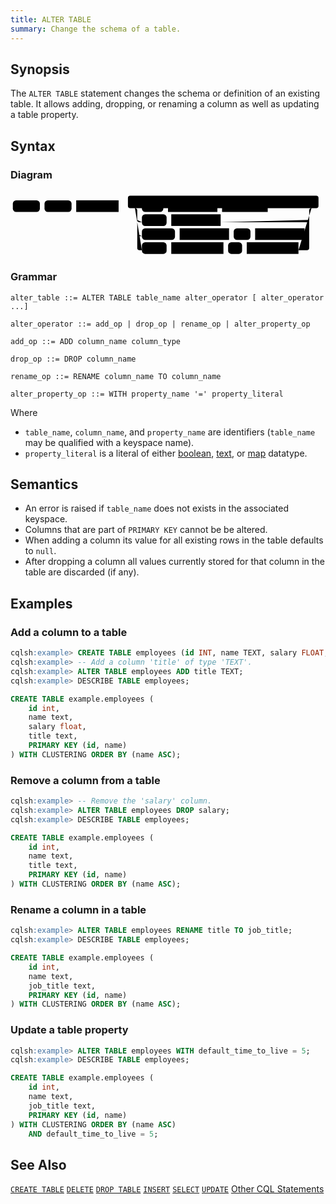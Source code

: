 ```yaml
---
title: ALTER TABLE
summary: Change the schema of a table. 
---
```


## Synopsis
The `ALTER TABLE` statement changes the schema or definition of an existing table.
It allows adding, dropping, or renaming a column as well as updating a table property.

## Syntax

### Diagram 
<svg class="rrdiagram" version="1.1" xmlns:xlink="http://www.w3.org/1999/xlink" xmlns="http://www.w3.org/2000/svg" width="676" height="140" viewbox="0 0 676 140"><path class="connector" d="M0 37h5m58 0h10m58 0h10m91 0h30m-5 0q-5 0-5-5v-17q0-5 5-5h399q5 0 5 5v17q0 5-5 5m-394 0h20m46 0h10m106 0h10m98 0h99m-379 25q0 5 5 5h5m53 0h10m106 0h185q5 0 5-5m-369 30q0 5 5 5h5m71 0h10m106 0h10m36 0h10m106 0h5q5 0 5-5m-374-55q5 0 5 5v80q0 5 5 5h5m53 0h10m112 0h10m30 0h10m111 0h18q5 0 5-5v-80q0-5 5-5m5 0h25"/><rect class="literal" x="5" y="20" width="58" height="25" rx="7"/><text class="text" x="15" y="37">ALTER</text><rect class="literal" x="73" y="20" width="58" height="25" rx="7"/><text class="text" x="83" y="37">TABLE</text><a xlink:href="../grammar_diagrams#table-name"><rect class="rule" x="141" y="20" width="91" height="25"/><text class="text" x="151" y="37">table_name</text></a><rect class="literal" x="282" y="20" width="46" height="25" rx="7"/><text class="text" x="292" y="37">ADD</text><a xlink:href="../grammar_diagrams#column-name"><rect class="rule" x="338" y="20" width="106" height="25"/><text class="text" x="348" y="37">column_name</text></a><a xlink:href="../grammar_diagrams#column-type"><rect class="rule" x="454" y="20" width="98" height="25"/><text class="text" x="464" y="37">column_type</text></a><rect class="literal" x="282" y="50" width="53" height="25" rx="7"/><text class="text" x="292" y="67">DROP</text><a xlink:href="../grammar_diagrams#column-name"><rect class="rule" x="345" y="50" width="106" height="25"/><text class="text" x="355" y="67">column_name</text></a><rect class="literal" x="282" y="80" width="71" height="25" rx="7"/><text class="text" x="292" y="97">RENAME</text><a xlink:href="../grammar_diagrams#column-name"><rect class="rule" x="363" y="80" width="106" height="25"/><text class="text" x="373" y="97">column_name</text></a><rect class="literal" x="479" y="80" width="36" height="25" rx="7"/><text class="text" x="489" y="97">TO</text><a xlink:href="../grammar_diagrams#column-name"><rect class="rule" x="525" y="80" width="106" height="25"/><text class="text" x="535" y="97">column_name</text></a><rect class="literal" x="282" y="110" width="53" height="25" rx="7"/><text class="text" x="292" y="127">WITH</text><a xlink:href="../grammar_diagrams#property-name"><rect class="rule" x="345" y="110" width="112" height="25"/><text class="text" x="355" y="127">property_name</text></a><rect class="literal" x="467" y="110" width="30" height="25" rx="7"/><text class="text" x="477" y="127">=</text><a xlink:href="../grammar_diagrams#property-literal"><rect class="rule" x="507" y="110" width="111" height="25"/><text class="text" x="517" y="127">property_literal</text></a></svg>

### Grammar 
```
alter_table ::= ALTER TABLE table_name alter_operator [ alter_operator ...]

alter_operator ::= add_op | drop_op | rename_op | alter_property_op

add_op ::= ADD column_name column_type

drop_op ::= DROP column_name

rename_op ::= RENAME column_name TO column_name

alter_property_op ::= WITH property_name '=' property_literal
```


Where

- `table_name`, `column_name`, and `property_name` are identifiers (`table_name` may be qualified with a keyspace name).
- `property_literal` is a literal of either [boolean](../type_bool), [text](../type_text), or [map](../type_collection) datatype.

## Semantics
- An error is raised if `table_name` does not exists in the associated keyspace.
- Columns that are part of `PRIMARY KEY` cannot be be altered.
- When adding a column its value for all existing rows in the table defaults to `null`.
- After dropping a column all values currently stored for that column in the table are discarded (if any).

## Examples

### Add a column to a table

``` sql
cqlsh:example> CREATE TABLE employees (id INT, name TEXT, salary FLOAT, PRIMARY KEY((id), name));
cqlsh:example> -- Add a column 'title' of type 'TEXT'.
cqlsh:example> ALTER TABLE employees ADD title TEXT;
cqlsh:example> DESCRIBE TABLE employees;

CREATE TABLE example.employees (
    id int,
    name text,
    salary float,
    title text,
    PRIMARY KEY (id, name)
) WITH CLUSTERING ORDER BY (name ASC);
```

### Remove a column from a table

``` sql
cqlsh:example> -- Remove the 'salary' column.
cqlsh:example> ALTER TABLE employees DROP salary;
cqlsh:example> DESCRIBE TABLE employees;

CREATE TABLE example.employees (
    id int,
    name text,
    title text,
    PRIMARY KEY (id, name)
) WITH CLUSTERING ORDER BY (name ASC);
```

### Rename a column in a table

``` sql
cqlsh:example> ALTER TABLE employees RENAME title TO job_title;
cqlsh:example> DESCRIBE TABLE employees;

CREATE TABLE example.employees (
    id int,
    name text,
    job_title text,
    PRIMARY KEY (id, name)
) WITH CLUSTERING ORDER BY (name ASC);
```

### Update a table property

``` sql
cqlsh:example> ALTER TABLE employees WITH default_time_to_live = 5;
cqlsh:example> DESCRIBE TABLE employees;

CREATE TABLE example.employees (
    id int,
    name text,
    job_title text,
    PRIMARY KEY (id, name)
) WITH CLUSTERING ORDER BY (name ASC)
    AND default_time_to_live = 5;
```


## See Also

[`CREATE TABLE`](../ddl_create_table)
[`DELETE`](../dml_delete)
[`DROP TABLE`](../ddl_drop_table)
[`INSERT`](../dml_insert)
[`SELECT`](../dml_select)
[`UPDATE`](../dml_update)
[Other CQL Statements](..)
